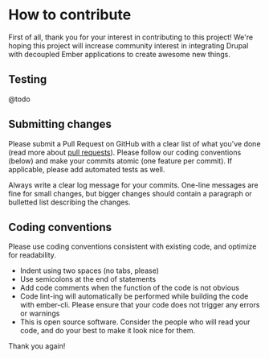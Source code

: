 # How to contribute

First of all, thank you for your interest in contributing to this project! We're hoping this project will increase 
community interest in integrating Drupal with decoupled Ember applications to create awesome new things.

## Testing

@todo

## Submitting changes

Please submit a Pull Request on GitHub with a clear list of what you've done (read more about [pull requests](http://help.github.com/pull-requests/)). 
Please follow our coding conventions (below) and make your commits atomic (one feature per commit). If applicable, please
add automated tests as well.

Always write a clear log message for your commits. One-line messages are fine for small changes, but bigger changes 
should contain a paragraph or bulletted list describing the changes.

## Coding conventions

Please use coding conventions consistent with existing code, and optimize for readability.

  * Indent using two spaces (no tabs, please)
  * Use semicolons at the end of statements
  * Add code comments when the function of the code is not obvious
  * Code lint-ing will automatically be performed while building the code with ember-cli. Please ensure that your code
  does not trigger any errors or warnings  
  * This is open source software. Consider the people who will read your code, and do your best to make it look nice for them.

Thank you again!
